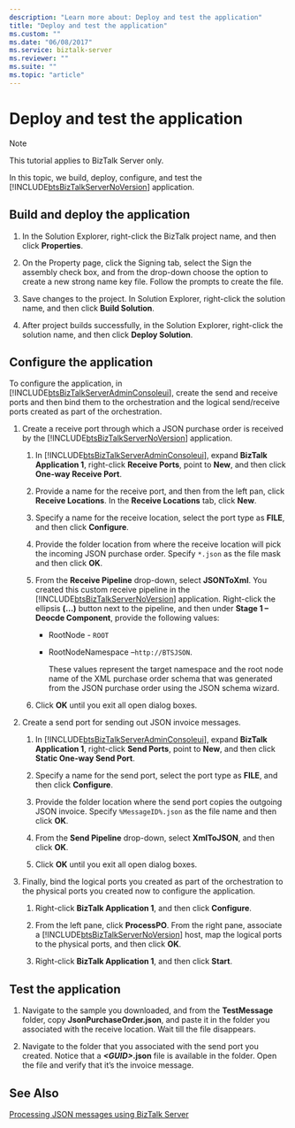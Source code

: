 ```yaml
---
description: "Learn more about: Deploy and test the application"
title: "Deploy and test the application"
ms.custom: ""
ms.date: "06/08/2017"
ms.service: biztalk-server
ms.reviewer: ""
ms.suite: ""
ms.topic: "article"
---
```

# Deploy and test the application
> [!NOTE]
>  This tutorial applies to BizTalk Server only.  
  
 In this topic, we build, deploy, configure, and test the [!INCLUDE[btsBizTalkServerNoVersion](../includes/btsbiztalkservernoversion-md.md)] application.  
  
## Build and deploy the application  
  
1.  In the Solution Explorer, right-click the BizTalk project name, and then click **Properties**.  
  
2.  On the Property page, click the Signing tab, select the Sign the assembly check box, and from the drop-down choose the option to create a new strong name key file. Follow the prompts to create the file.  
  
3.  Save changes to the project. In Solution Explorer, right-click the solution name, and then click **Build Solution**.  
  
4.  After project builds successfully, in the Solution Explorer, right-click the solution name, and then click **Deploy Solution**.  
  
## Configure the application  
 To configure the application, in [!INCLUDE[btsBizTalkServerAdminConsoleui](../includes/btsbiztalkserveradminconsoleui-md.md)], create the send and receive ports and then bind them to the orchestration and the logical send/receive ports created as part of the orchestration.  
  
1. Create a receive port through which a JSON purchase order is received by the [!INCLUDE[btsBizTalkServerNoVersion](../includes/btsbiztalkservernoversion-md.md)] application.  
  
   1. In [!INCLUDE[btsBizTalkServerAdminConsoleui](../includes/btsbiztalkserveradminconsoleui-md.md)], expand **BizTalk Application 1**, right-click **Receive Ports**, point to **New**, and then click **One-way Receive Port**.  
  
   2. Provide a name for the receive port, and then from the left pan, click **Receive Locations**. In the **Receive Locations** tab, click **New**.  
  
   3. Specify a name for the receive location, select the port type as **FILE**, and then click **Configure**.  
  
   4. Provide the folder location from where the receive location will pick the incoming JSON purchase order. Specify `*.json` as the file mask and then click **OK**.  
  
   5. From the **Receive Pipeline** drop-down, select **JSONToXml**. You created this custom receive pipeline in the [!INCLUDE[btsBizTalkServerNoVersion](../includes/btsbiztalkservernoversion-md.md)] application. Right-click the ellipsis **(…)** button next to the pipeline, and then under **Stage 1 – Deocde Component**, provide the following values:  
  
      - RootNode - `ROOT`  
  
      - RootNodeNamespace –`http://BTSJSON`.  
  
        These values represent the target namespace and the root node name of the XML purchase order schema that was generated from the JSON purchase order using the JSON schema wizard.  
  
   6. Click **OK** until you exit all open dialog boxes.  
  
2. Create a send port for sending out JSON invoice messages.  
  
   1. In [!INCLUDE[btsBizTalkServerAdminConsoleui](../includes/btsbiztalkserveradminconsoleui-md.md)], expand **BizTalk Application 1**, right-click **Send Ports**, point to **New**, and then click **Static One-way Send Port**.  
  
   2. Specify a name for the send port, select the port type as **FILE**, and then click **Configure**.  
  
   3. Provide the folder location where the send port copies the outgoing JSON invoice. Specify `%MessageID%.json` as the file name and then click **OK**.  
  
   4. From the **Send Pipeline** drop-down, select **XmlToJSON**, and then click **OK**.  
  
   5. Click **OK** until you exit all open dialog boxes.  
  
3. Finally, bind the logical ports you created as part of the orchestration to the physical ports you created now to configure the application.  
  
   1. Right-click **BizTalk Application 1**, and then click **Configure**.  
  
   2. From the left pane, click **ProcessPO**. From the right pane, associate a [!INCLUDE[btsBizTalkServerNoVersion](../includes/btsbiztalkservernoversion-md.md)] host, map the logical ports to the physical ports, and then click **OK**.  
  
   3. Right-click **BizTalk Application 1**, and then click **Start**.  
  
## Test the application  
  
1.  Navigate to the sample you downloaded, and from the **TestMessage** folder, copy **JsonPurchaseOrder.json**, and paste it in the folder you associated with the receive location. Wait till the file disappears.  
  
2.  Navigate to the folder that you associated with the send port you created. Notice that a **_\<GUID\>_.json** file is available in the folder. Open the file and verify that it’s the invoice message.  
  
## See Also  
 [Processing JSON messages using BizTalk Server](../core/processing-json-messages-using-biztalk-server.md)
